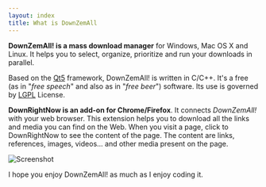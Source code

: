 ```yaml
---
layout: index
title: What is DownZemAll
---
```


**DownZemAll! is a mass download manager** for Windows, Mac OS X and Linux. It helps you to select, organize, prioritize and run your downloads in parallel.

Based on the [Qt5](https://www.qt.io/ "https://www.qt.io/") framework, DownZemAll! is written in C/C++. It's a free (as in "*free speech*" and also as in "*free beer*") software. Its use is governed by [LGPL](/DownZemAll/LICENSE.txt "LICENSE") License.

**DownRightNow is an add-on for Chrome/Firefox**. It connects *DownZemAll!* with your web browser. This extension helps you to download all the links and media you can find on the Web. When you visit a page, click to DownRightNow to see the content of the page. The content are links, references, images, videos... and other media present on the page. 

![Screenshot](/DownZemAll/assets/images/screenshot_1280x800.png)

I hope you enjoy DownZemAll! as much as I enjoy coding it.

